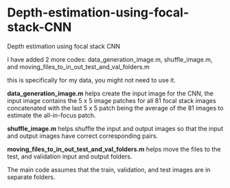 # Depth-estimation-using-focal-stack-CNN
Depth estimation using focal stack CNN

I have added 2 more codes:
data_generation_image.m,
shuffle_image.m, and
moving_files_to_in_out_test_and_val_folders.m

this is specifically for my data, you might not need to use it.

**data_generation_image.m** helps create the input image for the CNN, 
the input image contains the 5 x 5 image patches for all 81 focal stack images
concatenated with the last 5 x 5 patch being the average of the 81 images to estimate the all-in-focus patch.

**shuffle_image.m** helps shuffle the input and output images so that the input and output images have correct corresponding pairs. 

**moving_files_to_in_out_test_and_val_folders.m** helps move the files to the test, and validation input and output folders.

The main code assumes that the train, validation, and test images are in separate folders.



